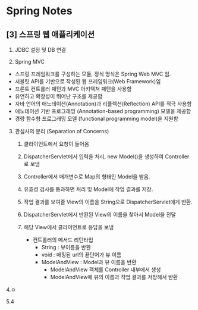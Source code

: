 Spring Notes
===============================
[3] 스프링 웹 애플리케이션
---
1.  JDBC 설정 및 DB 연결

2. Spring MVC 
- 스프링 프레임워크를 구성하는 모듈, 정식 명식은 Spring Web MVC 임.
- 서블릿 API를 기반으로 작성된 웹 프레임워크(Web Framework)임 
- 프론트 컨트롤러 패턴과 MVC 아키텍쳐 패턴을 사용함 
- 유연하고 확장성이 뛰어난 구조를 제공함 
- 자바 언어의 애노테이션(Annotation)과 리플렉션(Reflection) API를 적극 사용함
- 애노테이션 기반 프로그래밍 (Annotation-based programming) 모델을 제공함
- 경량 함수형 프로그래밍 모델 (functional programming model)을 지원함 

3. 관심사의 분리 (Separation of Concerns)
    1) 클라이언트에서 요청이 들어옴     
    2) DispatcherServlet에서 입력을 처리, new Model()을 생성하여 Controller로 보냄 
    3) Controller에서 매개변수로 Map의 형태인 Model을 받음.
    4) 유효성 검사를 통과하면 처리 및 Model에 작업 결과를 저장.
    5) 작업 결과를 보여줄 View의 이름을 String으로 DispatcherServlet에게 반환.
    6) DispatcherServlet에서 반환된 View의 이름을 찾아서 Model을 전달 
    7) 해당 View에서 클라이언트로 응답을 보냄 

        - 컨트롤러의 메서드 리턴타입 
            - String : 뷰이름을 반환
            - void : 매핑된 url의 끝단어가 뷰 이름     
            - ModelAndView : Model과 뷰 이름을 반환 
                - ModelAndView 객체를 Controller 내부에서 생성
                - ModelAndView에 뷰의 이름과 작업 결과를 저장해서 반환 
  
4.ㅇ

5.4




